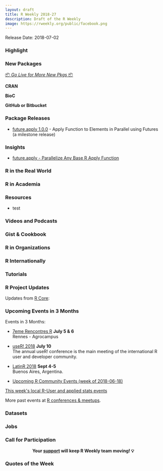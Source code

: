 ```yaml
---
layout: draft
title: R Weekly 2018-27
description: Draft of the R Weekly
image: https://rweekly.org/public/facebook.png
---
```


Release Date: 2018-07-02

###  Highlight


###  New Packages

<p class="added-hostname"><a href="https://rweekly.org/live" target="_blank" class="externalLink">📦 <i>Go Live for More New Pkgs</i> 📦</a></p>

**CRAN**

**BioC**


**GitHub or Bitbucket**



### Package Releases



+ [future.apply 1.0.0](https://cran.r-project.org/package=future.apply) - Apply Function to Elements in Parallel using Futures (a milestone release)

### Insights



+ [future.apply - Parallelize Any Base R Apply Function](https://www.jottr.org/2018/06/23/future.apply_1.0.0/) 

### R in the Real World




###  R in Academia



###  Resources

+ test


###  Videos and Podcasts



### Gist & Cookbook




###  R in Organizations



### R Internationally



###  Tutorials


<!--<div class="post-more-begin"></div><div class="post-more-end"></div>-->


###  R Project Updates

Updates from [R Core](http://developer.r-project.org/blosxom.cgi/R-devel/NEWS):




###  Upcoming Events in 3 Months

Events in 3 Months:

+ [7eme Rencontres R](https://r2018-rennes.sciencesconf.org/)  **July 5 & 6** <br />
Rennes - Agrocampus

+ [useR! 2018](https://user2018.r-project.org/) **July 10** <br />
The annual useR! conference is the main meeting of the international R user and developer community.

+ [LatinR 2018](http://latin-r.com/) **Sept 4-5** <br />
Buenos Aires, Argentina.

+ [Upcoming R Community Events (week of 2018-06-18)](https://community.rstudio.com/t/upcoming-r-community-events-week-of-2018-06-18/9871)

[This week's local R-User and applied stats events](https://community.rstudio.com/c/irl)

More past events at [R conferences & meetups](https://conf.rweekly.org).

### Datasets




### Jobs




###  Call for Participation

<p class="hide-support added-hostname support-rweekly" style="text-align: center;font-weight: bold;">Your <a class="non-visited externalLink" href="https://www.patreon.com/rweekly" onclick="pas(this)">support</a> will keep R Weekly team moving! 💡</p>

###  Quotes of the Week

